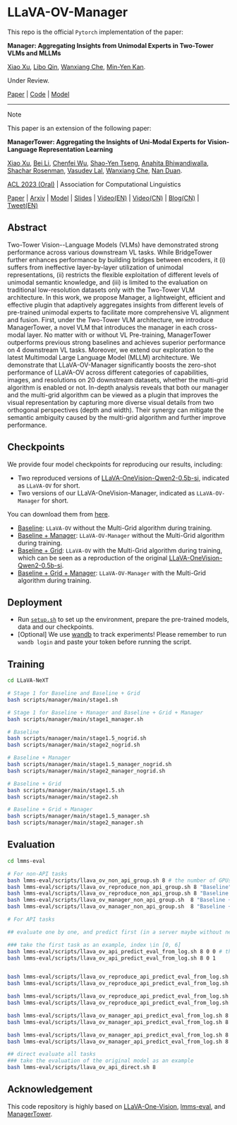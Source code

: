 # LLaVA-OV-Manager

This repo is the official `Pytorch` implementation of the paper:

**Manager: Aggregating Insights from Unimodal Experts in Two-Tower VLMs and MLLMs**

[Xiao Xu](https://looperxx.github.io/), [Libo Qin](https://faculty.csu.edu.cn/qinlibo/), [Wanxiang Che](http://ir.hit.edu.cn/~car/), [Min-Yen Kan](https://www.comp.nus.edu.sg/~kanmy).

Under Review.

[Paper](https://looperxx.github.io/files/Manager.pdf) | [Code](https://github.com/LooperXX/LLaVA-OV-Manager) | [Model](https://huggingface.co/LooperXX/LLaVA-OV-Manager)

---

> [!NOTE]
> This paper is an extension of the following paper:
> 
> **ManagerTower: Aggregating the Insights of Uni-Modal Experts for Vision-Language Representation Learning**
> 
> [Xiao Xu](http://ir.hit.edu.cn/~xxu/), [Bei Li](https://libeineu.github.io/), [Chenfei Wu](https://chenfei-wu.github.io/), [Shao-Yen Tseng](https://www.shaoyen.me/), [Anahita Bhiwandiwalla](https://scholar.google.com/citations?user=N-Qoq1gAAAAJ&hl=en), [Shachar Rosenman](https://scholar.google.com/citations?user=-8JzBBEAAAAJ&hl=en), [Vasudev Lal](https://scholar.google.com/citations?user=Qbu4oKwAAAAJ&hl=en), [Wanxiang Che](http://ir.hit.edu.cn/~car/), [Nan Duan](https://nanduan.github.io/).
> 
> [ACL 2023 (Oral)](https://2023.aclweb.org/) | Association for Computational Linguistics
> 
> [Paper](https://aclanthology.org/2023.acl-long.811/) | [Arxiv](https://arxiv.org/abs/2306.00103) | [Model](https://huggingface.co/LooperXX/ManagerTower) | [Slides](http://looperxx.github.io/files/ManagerTower-ACL23-PPT-2023-06-EN-12min.pdf) | [Video(EN)](https://youtu.be/SOHprfiiClQ) | [Video(CN)](https://www.bilibili.com/video/BV17s4y1y7Ny) | [Blog(CN)](http://looperxx.github.io/blog/ManagerTower) | [Tweet(EN)](https://twitter.com/looperxx27/status/1678341890809401346)

## Abstract

Two-Tower Vision--Language Models (VLMs) have demonstrated strong performance across various downstream VL tasks.
While BridgeTower further enhances performance by building bridges between encoders, it (i) suffers from ineffective layer-by-layer utilization of unimodal representations, (ii) restricts the flexible exploitation of different levels of unimodal semantic knowledge, and (iii) is limited to the evaluation on traditional low-resolution datasets only with the Two-Tower VLM architecture.
In this work, we propose Manager, a lightweight, efficient and effective plugin that adaptively aggregates insights from different levels of pre-trained unimodal experts to facilitate more comprehensive VL alignment and fusion.
First, under the Two-Tower VLM architecture, we introduce ManagerTower, a novel VLM that introduces the manager in each cross-modal layer.
No matter with or without VL Pre-training, ManagerTower outperforms previous strong baselines and achieves superior performance on 4 downstream VL tasks.
Moreover, we extend our exploration to the latest Multimodal Large Language Model (MLLM) architecture.
We demonstrate that LLaVA-OV-Manager significantly boosts the zero-shot performance of LLaVA-OV across different categories of capabilities, images, and resolutions on 20 downstream datasets, whether the multi-grid algorithm is enabled or not.
In-depth analysis reveals that both our manager and the multi-grid algorithm can be viewed as a plugin that improves the visual representation by capturing more diverse visual details from two orthogonal perspectives (depth and width).
Their synergy can mitigate the semantic ambiguity caused by the multi-grid algorithm and further improve performance.

## Checkpoints

We provide four model checkpoints for reproducing our results, including:

- Two reproduced versions of [LLaVA-OneVision-Qwen2-0.5b-si](https://huggingface.co/lmms-lab/llava-onevision-qwen2-0.5b-si), indicated as `LLaVA-OV` for short.
- Two versions of our LLaVA-OneVision-Manager, indicated as `LLaVA-OV-Manager` for short.

You can download them from [here](https://huggingface.co/LooperXX/LLaVA-OV-Manager).

- [Baseline](https://huggingface.co/LooperXX/LLaVA-OV-Manager/tree/main/Baseline): `LLaVA-OV` without the Multi-Grid algorithm during training.
- [Baseline + Manager](https://huggingface.co/LooperXX/LLaVA-OV-Manager/tree/main/Baseline%20%2B%20Manager): `LLaVA-OV-Manager` without the Multi-Grid algorithm during training.
- [Baseline + Grid](https://huggingface.co/LooperXX/LLaVA-OV-Manager/tree/main/Baseline%20%2B%20Grid): `LLaVA-OV` with the Multi-Grid algorithm during training, which can be seen as a reproduction of the original [LLaVA-OneVision-Qwen2-0.5b-si](https://huggingface.co/lmms-lab/llava-onevision-qwen2-0.5b-si).
- [Baseline + Grid + Manager](https://huggingface.co/LooperXX/LLaVA-OV-Manager/tree/main/Baseline%20%2B%20Grid%20%2B%20Manager): `LLaVA-OV-Manager` with the Multi-Grid algorithm during training.

## Deployment

- Run [`setup.sh`](https://github.com/LooperXX/LLaVA-OV-Manager/blob/main/setup.sh) to set up the environment, prepare the pre-trained models, data and our checkpoints.
- [Optional] We use [wandb](https://wandb.ai/) to track experiments! Please remember to run `wandb login` and paste your token before running the script.

## Training

```Bash
cd LLaVA-NeXT

# Stage 1 for Baseline and Baseline + Grid
bash scripts/manager/main/stage1.sh

# Stage 1 for Baseline + Manager and Baseline + Grid + Manager
bash scripts/manager/main/stage1_manager.sh

# Baseline
bash scripts/manager/main/stage1.5_nogrid.sh
bash scripts/manager/main/stage2_nogrid.sh

# Baseline + Manager
bash scripts/manager/main/stage1.5_manager_nogrid.sh
bash scripts/manager/main/stage2_manager_nogrid.sh

# Baseline + Grid
bash scripts/manager/main/stage1.5.sh
bash scripts/manager/main/stage2.sh

# Baseline + Grid + Manager
bash scripts/manager/main/stage1.5_manager.sh
bash scripts/manager/main/stage2_manager.sh
```

## Evaluation

```Bash
cd lmms-eval

# For non-API tasks
bash lmms-eval/scripts/llava_ov_non_api_group.sh 8 # the number of GPUs to use
bash lmms-eval/scripts/llava_ov_reproduce_non_api_group.sh 8 "Baseline" # the number of GPUs to use, CHECKPOINT_NAME
bash lmms-eval/scripts/llava_ov_reproduce_non_api_group.sh 8 "Baseline + Grid"
bash lmms-eval/scripts/llava_ov_manager_non_api_group.sh  8 "Baseline + Manager"
bash lmms-eval/scripts/llava_ov_manager_non_api_group.sh  8 "Baseline + Grid + Manager"

# For API tasks

## evaluate one by one, and predict first (in a server maybe without network)), then evaluate on a server with network (do not need GPU)

### take the first task as an example, index \in [0, 6]
bash lmms-eval/scripts/llava_ov_api_predict_eval_from_log.sh 8 0 0 # the number of GPUs to use, the index of the task, 0 for predict only, 1 for evaluate only
bash lmms-eval/scripts/llava_ov_api_predict_eval_from_log.sh 8 0 1


bash lmms-eval/scripts/llava_ov_reproduce_api_predict_eval_from_log.sh 8 "Baseline" 0 0 # the number of GPUs to use, CHECKPOINT_NAME, the index of the task, 0 for predict only, 1 for evaluate only
bash lmms-eval/scripts/llava_ov_reproduce_api_predict_eval_from_log.sh 8 "Baseline" 0 1

bash lmms-eval/scripts/llava_ov_reproduce_api_predict_eval_from_log.sh 8 "Baseline + Grid" 0 0
bash lmms-eval/scripts/llava_ov_reproduce_api_predict_eval_from_log.sh 8 "Baseline + Grid" 0 1

bash lmms-eval/scripts/llava_ov_manager_api_predict_eval_from_log.sh 8 "Baseline + Manager" 0 0
bash lmms-eval/scripts/llava_ov_manager_api_predict_eval_from_log.sh 8 "Baseline + Manager" 0 1

bash lmms-eval/scripts/llava_ov_manager_api_predict_eval_from_log.sh 8 "Baseline + Grid + Manager" 0 0
bash lmms-eval/scripts/llava_ov_manager_api_predict_eval_from_log.sh 8 "Baseline + Grid + Manager" 0 1

## direct evaluate all tasks
### take the evaluation of the original model as an example
bash lmms-eval/scripts/llava_ov_api_direct.sh 8
```

## Acknowledgement

This code repository is highly based on [LLaVA-One-Vision](https://github.com/LLaVA-VL/LLaVA-NeXT), [lmms-eval](https://github.com/EvolvingLMMs-Lab/lmms-eval), and [ManagerTower](https://github.com/LooperXX/ManagerTower).

